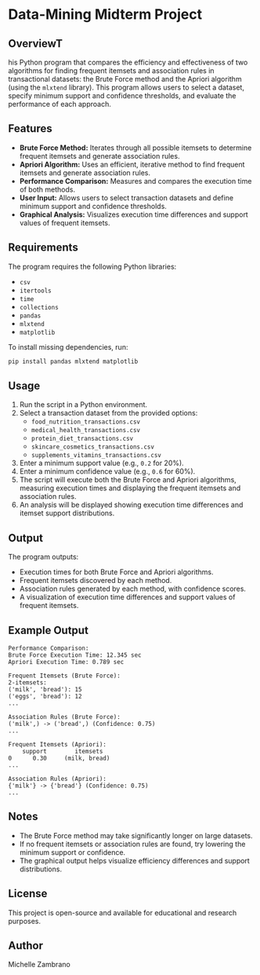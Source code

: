 # Data-Mining Midterm Project

## OverviewT
his Python program that compares the efficiency and effectiveness of two algorithms for finding frequent itemsets and association rules in transactional datasets: the Brute Force method and the Apriori algorithm (using the `mlxtend` library). This program allows users to select a dataset, specify minimum support and confidence thresholds, and evaluate the performance of each approach.

## Features
- **Brute Force Method:** Iterates through all possible itemsets to determine frequent itemsets and generate association rules.
- **Apriori Algorithm:** Uses an efficient, iterative method to find frequent itemsets and generate association rules.
- **Performance Comparison:** Measures and compares the execution time of both methods.
- **User Input:** Allows users to select transaction datasets and define minimum support and confidence thresholds.
- **Graphical Analysis:** Visualizes execution time differences and support values of frequent itemsets.

## Requirements
The program requires the following Python libraries:
- `csv`
- `itertools`
- `time`
- `collections`
- `pandas`
- `mlxtend`
- `matplotlib`

To install missing dependencies, run:
```bash
pip install pandas mlxtend matplotlib
```

## Usage
1. Run the script in a Python environment.
2. Select a transaction dataset from the provided options:
   - `food_nutrition_transactions.csv`
   - `medical_health_transactions.csv`
   - `protein_diet_transactions.csv`
   - `skincare_cosmetics_transactions.csv`
   - `supplements_vitamins_transactions.csv`
3. Enter a minimum support value (e.g., `0.2` for 20%).
4. Enter a minimum confidence value (e.g., `0.6` for 60%).
5. The script will execute both the Brute Force and Apriori algorithms, measuring execution times and displaying the frequent itemsets and association rules.
6. An analysis will be displayed showing execution time differences and itemset support distributions.

## Output
The program outputs:
- Execution times for both Brute Force and Apriori algorithms.
- Frequent itemsets discovered by each method.
- Association rules generated by each method, with confidence scores.
- A visualization of execution time differences and support values of frequent itemsets.

## Example Output
```
Performance Comparison:
Brute Force Execution Time: 12.345 sec
Apriori Execution Time: 0.789 sec

Frequent Itemsets (Brute Force):
2-itemsets:
('milk', 'bread'): 15
('eggs', 'bread'): 12
...

Association Rules (Brute Force):
('milk',) -> ('bread',) (Confidence: 0.75)
...

Frequent Itemsets (Apriori):
    support        itemsets
0      0.30     (milk, bread)
...

Association Rules (Apriori):
{'milk'} -> {'bread'} (Confidence: 0.75)
...

```

## Notes
- The Brute Force method may take significantly longer on large datasets.
- If no frequent itemsets or association rules are found, try lowering the minimum support or confidence.
- The graphical output helps visualize efficiency differences and support distributions.

## License
This project is open-source and available for educational and research purposes.

## Author
Michelle Zambrano
